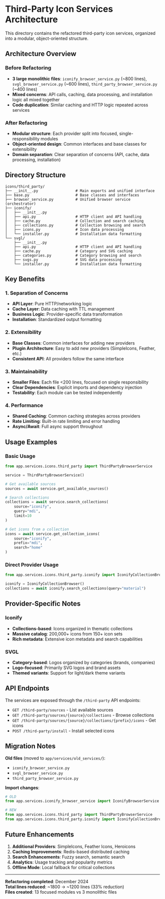 # Third-Party Icon Services Architecture

This directory contains the refactored third-party icon services, organized into a modular, object-oriented structure.

## Architecture Overview

### Before Refactoring
- **3 large monolithic files**: `iconify_browser_service.py` (~800 lines), `svgl_browser_service.py` (~600 lines), `third_party_browser_service.py` (~400 lines)
- **Mixed concerns**: API calls, caching, data processing, and installation logic all mixed together
- **Code duplication**: Similar caching and HTTP logic repeated across services

### After Refactoring
- **Modular structure**: Each provider split into focused, single-responsibility modules
- **Object-oriented design**: Common interfaces and base classes for extensibility
- **Domain separation**: Clear separation of concerns (API, cache, data processing, installation)

## Directory Structure

```
icons/third_party/
├── __init__.py                 # Main exports and unified interface
├── base.py                     # Base classes and interfaces  
├── browser_service.py          # Unified browser service (orchestrator)
├── iconify/
│   ├── __init__.py
│   ├── api.py                  # HTTP client and API handling
│   ├── cache.py                # Collection and search caching
│   ├── collections.py          # Collection browsing and search
│   ├── icons.py                # Icon data processing
│   └── installer.py            # Installation data formatting
└── svgl/
    ├── __init__.py
    ├── api.py                  # HTTP client and API handling
    ├── cache.py                # Category and SVG caching
    ├── categories.py           # Category browsing and search
    ├── svgs.py                 # SVG data processing
    └── installer.py            # Installation data formatting
```

## Key Benefits

### 1. **Separation of Concerns**
- **API Layer**: Pure HTTP/networking logic
- **Cache Layer**: Data caching with TTL management
- **Business Logic**: Provider-specific data transformation
- **Installation**: Standardized output formatting

### 2. **Extensibility**
- **Base Classes**: Common interfaces for adding new providers
- **Plugin Architecture**: Easy to add new providers (SimpleIcons, Feather, etc.)
- **Consistent API**: All providers follow the same interface

### 3. **Maintainability**
- **Smaller Files**: Each file <200 lines, focused on single responsibility
- **Clear Dependencies**: Explicit imports and dependency injection
- **Testability**: Each module can be tested independently

### 4. **Performance**
- **Shared Caching**: Common caching strategies across providers
- **Rate Limiting**: Built-in rate limiting and error handling
- **Async/Await**: Full async support throughout

## Usage Examples

### Basic Usage
```python
from app.services.icons.third_party import ThirdPartyBrowserService

service = ThirdPartyBrowserService()

# Get available sources
sources = await service.get_available_sources()

# Search collections
collections = await service.search_collections(
    source="iconify", 
    query="mdi", 
    limit=10
)

# Get icons from a collection
icons = await service.get_collection_icons(
    source="iconify",
    prefix="mdi",
    search="home"
)
```

### Direct Provider Usage
```python
from app.services.icons.third_party.iconify import IconifyCollectionBrowser

iconify = IconifyCollectionBrowser()
collections = await iconify.search_collections(query="material")
```

## Provider-Specific Notes

### Iconify
- **Collections-based**: Icons organized in thematic collections
- **Massive catalog**: 200,000+ icons from 150+ icon sets
- **Rich metadata**: Extensive icon metadata and search capabilities

### SVGL
- **Category-based**: Logos organized by categories (brands, companies)
- **Logo-focused**: Primarily SVG logos and brand assets
- **Themed variants**: Support for light/dark theme variants

## API Endpoints

The services are exposed through the `/third-party` API endpoints:

- `GET /third-party/sources` - List available sources
- `GET /third-party/sources/{source}/collections` - Browse collections
- `GET /third-party/sources/{source}/collections/{prefix}/icons` - Get icons
- `POST /third-party/install` - Install selected icons

## Migration Notes

**Old files** (moved to `app/services/old_services/`):
- `iconify_browser_service.py` 
- `svgl_browser_service.py`
- `third_party_browser_service.py`

**Import changes**:
```python
# OLD
from app.services.iconify_browser_service import IconifyBrowserService

# NEW  
from app.services.icons.third_party import ThirdPartyBrowserService
from app.services.icons.third_party.iconify import IconifyCollectionBrowser
```

## Future Enhancements

1. **Additional Providers**: SimpleIcons, Feather Icons, Heroicons
2. **Caching Improvements**: Redis-based distributed caching
3. **Search Enhancements**: Fuzzy search, semantic search
4. **Analytics**: Usage tracking and popularity metrics
5. **Offline Mode**: Local fallback for critical collections

---

**Refactoring completed**: December 2024  
**Total lines reduced**: ~1800 → ~1200 lines (33% reduction)  
**Files created**: 13 focused modules vs 3 monolithic files
